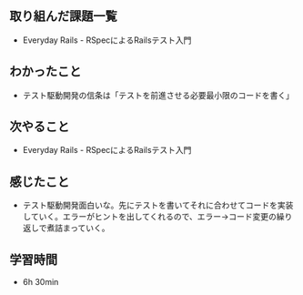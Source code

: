 ## 取り組んだ課題一覧
- Everyday Rails - RSpecによるRailsテスト入門
## わかったこと
- テスト駆動開発の信条は「テストを前進させる必要最小限のコードを書く」
## 次やること
- Everyday Rails - RSpecによるRailsテスト入門
## 感じたこと
- テスト駆動開発面白いな。先にテストを書いてそれに合わせてコードを実装していく。エラーがヒントを出してくれるので、エラー→コード変更の繰り返しで煮詰まっていく。
## 学習時間
- 6h 30min
